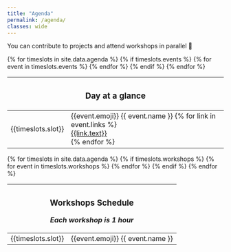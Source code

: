 ```yaml
---
title: "Agenda"
permalink: /agenda/
classes: wide
---
```

You can contribute to projects and attend workshops in parallel 🚀
<link rel="stylesheet" href="{{ '/assets/css/agenda.css' | relative_url }}">
<div id="agenda_schedule">
    <table id="agenda-all" class="agenda-col">
        <thead>
            <tr>
                <th colspan="4">
                    <h3>Day at a glance</h3>
                </th>
            </tr>
        </thead>
        <tbody>
            {% for timeslots in site.data.agenda %}
                {% if timeslots.events %}
                    <tr>
                        <td>{{timeslots.slot}}</td>
                        {% for event in timeslots.events %}
                            <td colspan={{event.colspan | default: 1}}>
                                <span class="e">{{event.emoji}}</span> {{ event.name }}
                                 {% for link in event.links %}
                                    <div>
                                        <a href="{{link.url}}">{{link.text}}</a>
                                    </div>
                                 {% endfor %}
                            </td>
                        {% endfor %}
                    </tr>
                {% endif %}
            {% endfor %}
        </tbody>
    </table>
        <table id="agenda-workshop" class="agenda-col">
        <thead>
            <tr>
                <th colspan="4">
                    <h3>Workshops Schedule</h3>
                    <p><i> Each workshop is 1 hour</i></p>
                </th>
            </tr>
        </thead>
        <tbody>
            {% for timeslots in site.data.agenda %}
                {% if timeslots.workshops %}
                    <tr>
                        <td>{{timeslots.slot}}</td>
                        {% for event in timeslots.workshops %}
                        <td colspan={{event.colspan | default: 1}}><span class="e">{{event.emoji}}</span> {{ event.name }} </td>
                        {% endfor %}
                    </tr>
                {% endif %}
            {% endfor %}
        </tbody>
    </table>
</div>